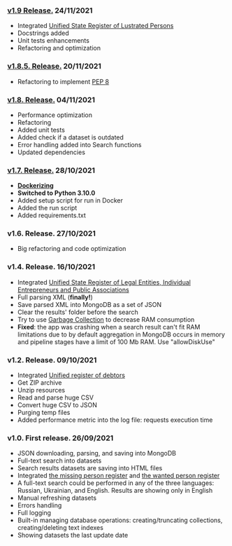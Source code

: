### [v1.9 Release.](https://github.com/AMProduction/SearchMyData/releases/tag/v1.9) 24/11/2021
* Integrated [Unified State Register of Lustrated Persons](https://data.gov.ua/dataset/8faa71c1-3a54-45e8-8f6e-06c92b1ff8bc)
* Docstrings added
* Unit tests enhancements
* Refactoring and optimization

### [v1.8.5. Release.](https://github.com/AMProduction/SearchMyData/releases/tag/v1.8.5) 20/11/2021
* Refactoring to implement [PEP 8](https://www.python.org/dev/peps/pep-0008/)

### [v1.8. Release.](https://github.com/AMProduction/SearchMyData/releases/tag/v1.8) 04/11/2021
* Performance optimization
* Refactoring
* Added unit tests
* Added check if a dataset is outdated
* Error handling added into Search functions
* Updated dependencies

### [v1.7. Release.](https://github.com/AMProduction/SearchMyData/releases/tag/v1.7) 28/10/2021
* **[Dockerizing](https://hub.docker.com/repository/docker/andruxa17/searchmydata)**
* **Switched to Python 3.10.0**
* Added setup script for run in Docker
* Added the run script
* Added requirements.txt

### v1.6. Release. 27/10/2021
* Big refactoring and code optimization

### v1.4. Release. 16/10/2021
* Integrated [Unified State Register of Legal Entities, Individual Entrepreneurs and Public Associations](https://data.gov.ua/dataset/1c7f3815-3259-45e0-bdf1-64dca07ddc10)
* Full parsing XML (**finally!**)
* Save parsed XML into MongoDB as a set of JSON
* Clear the results' folder before the search
* Try to use [Garbage Collection](https://docs.python.org/3/library/gc.html) to decrease RAM consumption
* **Fixed**: the app was crashing when a search result can't fit RAM limitations due to by default aggregation in MongoDB occurs in memory and pipeline stages have a limit of 100 Mb RAM. Use "allowDiskUse" 

### v1.2. Release. 09/10/2021
* Integrated [Unified register of debtors](https://data.gov.ua/dataset/506734bf-2480-448c-a2b4-90b6d06df11e) 
* Get ZIP archive
* Unzip resources
* Read and parse huge CSV
* Convert huge CSV to JSON
* Purging temp files
* Added performance metric into the log file: requests execution time

### v1.0. First release. 26/09/2021
* JSON downloading, parsing, and saving into MongoDB
* Full-text search into datasets
* Search results datasets are saving into HTML files
* Integrated [the missing person register](https://data.gov.ua/en/dataset/470196d3-4e7a-46b0-8c0c-883b74ac65f0) and [the wanted person register](https://data.gov.ua/en/dataset/7c51c4a0-104b-4540-a166-e9fc58485c1b)  
* A full-text search could be performed in any of the three languages: Russian, Ukrainian, and English. Results are showing only in English
* Manual refreshing datasets
* Errors handling
* Full logging
* Built-in managing database operations: creating/truncating collections, creating/deleting text indexes
* Showing datasets the last update date